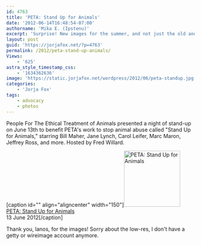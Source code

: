 ```yaml
---
id: 4763
title: 'PETA: Stand Up for Animals'
date: '2012-06-14T16:48:54-07:00'
authorname: 'Mika E. (Ipstenu)'
excerpt: 'Surprise! New images for the summer, and not just the old and less-busted I''ve been organizing for you. '
layout: post
guid: 'https://jorjafox.net/?p=4763'
permalink: /2012/peta-stand-up-animals/
Views:
    - '625'
astra_style_timestamp_css:
    - '1634362636'
image: 'https://static.jorjafox.net/wordpress/2012/06/peta-standup.jpg'
categories:
    - 'Jorja Fox'
tags:
    - advocacy
    - photos
---
```


People For The Ethical Treatment of Animals presented a night of stand-up on June 13th to benefit PETA's work to stop animal abuse called "Stand Up for Animals," starring Bill Maher, Jane Lynch, Carol Leifer, Marc Maron, Jeffrey Ross, and more. Hosted by Fred Willard.

[caption id="" align="aligncenter" width="150"]<a title="View album: PETA: Stand Up for Animals" href="https://jorjafox.net/gallery/pub/benefits/20120613-peta/"><img title="PETA: Stand Up for Animals" src="https://jorjafox.net/gallery/cache/pub/benefits/20120613-peta/146312846_200_cw200_ch200_thumb.jpg" alt="PETA: Stand Up for Animals" width="150" height="150" /></a> <a title="View album: PETA: Stand Up for Animals" href="https://jorjafox.net/gallery/pub/benefits/20120613-peta/">PETA: Stand Up for Animals</a><br />13 June 2012[/caption]

Thank you, lanos, for the images! Sorry about the low-res, I don't have a getty or wireimage account anymore.
<div></div>
